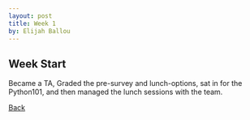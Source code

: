```yaml
---
layout: post
title: Week 1
by: Elijah Ballou
---
```


## Week Start

Became a TA, Graded the pre-survey and lunch-options, sat in for the Python101, and then managed the lunch sessions with the team.

[Back](./)

